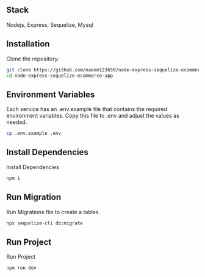## Stack

Nodejs, Express, Sequelize, Mysql

## Installation

Clone the repository:

```bash
git clone https://github.com/naeem123650/node-express-sequelize-ecommerce-app.git
cd node-express-sequelize-ecommerce-app
```

## Environment Variables

Each service has an .env.example file that contains the required environment variables. Copy this file to .env and adjust the values as needed.

```bash
cp .env.example .env
```

## Install Dependencies

Install Dependencies

```bash
npm i
```

## Run Migration

Run Migrations file to create a tables.

```bash
npx sequelize-cli db:migrate
```

## Run Project

Run Project

```bash
npm run dev
```
